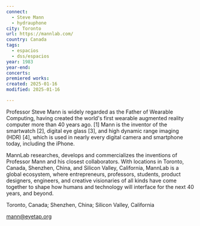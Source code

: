 ```yaml
---
connect:
  - Steve Mann
  - hydrauphone
city: Toronto
url: https://mannlab.com/
country: Canada
tags:
  - espacios
  - dss/espacios
year: 1983
year-end: 
concerts: 
premiered works: 
created: 2025-01-16
modified: 2025-01-16

---
```


Professor Steve Mann is widely regarded as the Father of Wearable Computing, having created the world's first wearable augmented reality computer more than 40 years ago. [1]  Mann is the inventor of the smartwatch [2], digital eye glass [3], and high dynamic range imaging (HDR) [4], which is used in nearly every digital camera and smartphone today, including the iPhone.

MannLab researches, develops and commercializes the inventions of Professor Mann and his closest collaborators.  With locations in Toronto, Canada, Shenzhen, China, and Silicon Valley, California, MannLab is a global ecosystem, where entrepreneurs, professors, students, product designers, engineers, and creative visionaries of all kinds have come together to shape how humans and technology will interface for the next 40 years, and beyond.


Toronto, Canada; Shenzhen, China; Silicon Valley, California

mann@eyetap.org





